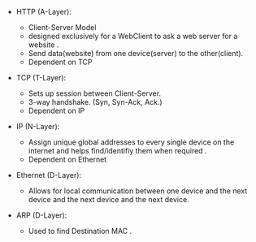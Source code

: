 + HTTP (A-Layer):
  + Client-Server Model
  + designed exclusively for a WebClient to ask a web server for a website .
  + Send data(website) from one device(server) to the other(client).
  + Dependent on TCP

+ TCP (T-Layer):
  + Sets up session between Client-Server. 
  + 3-way handshake. (Syn, Syn-Ack, Ack.)
  + Dependent on IP

+ IP (N-Layer):
  + Assign unique global addresses to every single device on the internet and helps find/identifiy them when required .
  + Dependent on Ethernet

+ Ethernet (D-Layer):
  + Allows for local communication between one device and the next device and the next device and the next device.
  
+ ARP (D-Layer):
  + Used to find Destination MAC .
